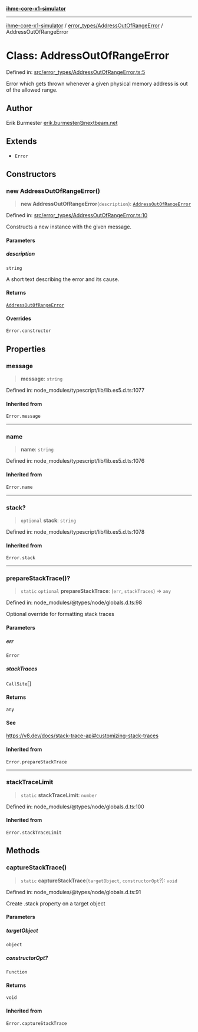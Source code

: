 [**ihme-core-x1-simulator**](../../../README.md)

***

[ihme-core-x1-simulator](../../../modules.md) / [error\_types/AddressOutOfRangeError](../README.md) / AddressOutOfRangeError

# Class: AddressOutOfRangeError

Defined in: [src/error\_types/AddressOutOfRangeError.ts:5](https://github.com/ProgrammIt/CPU-Simulator/blob/5d337ac19330b661110818bd865328f41c53783f/src/error_types/AddressOutOfRangeError.ts#L5)

Error which gets thrown whenever a given physical memory address is out of the allowed range.

## Author

Erik Burmester <erik.burmester@nextbeam.net>

## Extends

- `Error`

## Constructors

### new AddressOutOfRangeError()

> **new AddressOutOfRangeError**(`description`): [`AddressOutOfRangeError`](AddressOutOfRangeError.md)

Defined in: [src/error\_types/AddressOutOfRangeError.ts:10](https://github.com/ProgrammIt/CPU-Simulator/blob/5d337ac19330b661110818bd865328f41c53783f/src/error_types/AddressOutOfRangeError.ts#L10)

Constructs a new instance with the given message.

#### Parameters

##### description

`string`

A short text describing the error and its cause.

#### Returns

[`AddressOutOfRangeError`](AddressOutOfRangeError.md)

#### Overrides

`Error.constructor`

## Properties

### message

> **message**: `string`

Defined in: node\_modules/typescript/lib/lib.es5.d.ts:1077

#### Inherited from

`Error.message`

***

### name

> **name**: `string`

Defined in: node\_modules/typescript/lib/lib.es5.d.ts:1076

#### Inherited from

`Error.name`

***

### stack?

> `optional` **stack**: `string`

Defined in: node\_modules/typescript/lib/lib.es5.d.ts:1078

#### Inherited from

`Error.stack`

***

### prepareStackTrace()?

> `static` `optional` **prepareStackTrace**: (`err`, `stackTraces`) => `any`

Defined in: node\_modules/@types/node/globals.d.ts:98

Optional override for formatting stack traces

#### Parameters

##### err

`Error`

##### stackTraces

`CallSite`[]

#### Returns

`any`

#### See

https://v8.dev/docs/stack-trace-api#customizing-stack-traces

#### Inherited from

`Error.prepareStackTrace`

***

### stackTraceLimit

> `static` **stackTraceLimit**: `number`

Defined in: node\_modules/@types/node/globals.d.ts:100

#### Inherited from

`Error.stackTraceLimit`

## Methods

### captureStackTrace()

> `static` **captureStackTrace**(`targetObject`, `constructorOpt`?): `void`

Defined in: node\_modules/@types/node/globals.d.ts:91

Create .stack property on a target object

#### Parameters

##### targetObject

`object`

##### constructorOpt?

`Function`

#### Returns

`void`

#### Inherited from

`Error.captureStackTrace`
